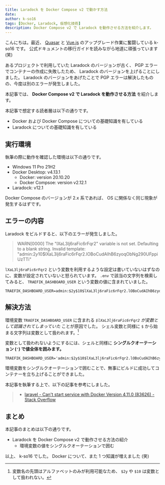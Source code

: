 ```yaml
---
title: Laradock を Docker Compose v2 で動かす方法
date: 
author: k-so16
tags: [Docker, Laradock, 仮想化技術]
description: Docker Compose v2 で Laradock を動作させる方法を紹介します。
---
```


こんにちは。最近、 [Quasar](https://quasar.dev/) と [Vue.js](https://vuejs.org/) のアップグレード作業に奮闘している k-so16 です。
公式ドキュメントの移行ガイドを読みながら地道に頑張っています (笑)

あるプロジェクトで利用していた Laradock のバージョンが古く、 PGP エラーでコンテナーの作成に失敗したため、 Laradock のバージョンを上げることにしました。
Laradock のバージョンをあげたことで PGP エラーは解決したものの、今度は別のエラーが発生しました。

本記事では、 **Docker Compose v2 で Laradock を動作させる方法** を紹介します。

本記事で想定する読者層は以下の通りです。

- Docker および Docker Compose についての基礎知識を有している
- Laradock についての基礎知識を有している

## 実行環境

執筆の際に動作を確認した環境は以下の通りです。

- Windows 11 Pro 21H2
- Docker Desktop: v4.13.1
    - Docker: version 20.10.20
    - Docker Compsoe: version v2.12.1
- Laradock: v12.1

Docker Compose のバージョンが 2.x 系であれば、 OS に関係なく同じ現象が発生するはずです。

## エラーの内容

Laradock をビルドすると、以下のエラーが発生しました。

> WARN[0000] The "lXaL3lj6raFic6rFqr2" variable is not set. Defaulting to a blank string.
> Invalid template: "admin:$2y$10$lXaL3lj6raFic6rFqr2.lOBoCudAIhB6zyoqObNg290UFppiUzTTi"

`lXaL3lj6raFic6rFqr2` という変数を利用するような設定は書いていないはずなのに、変数が設定されていないと怒られています。
`.env` で該当の文字列を検索してみると、 `TRAEFIK_DASHBOARD_USER` という変数の値に含まれていました。

```bash:title=.env
TRAEFIK_DASHBOARD_USER=admin:$2y$10$lXaL3lj6raFic6rFqr2.lOBoCudAIhB6zyoqObNg290UFppiUzTTi
```

## 解決方法

環境変数 `TRAEFIK_DASHBOARD_USER` に含まれる *`$lXaL3lj6raFic6rFqr2` が変数として認識されてしまっていた* ことが原因でした。
シェル変数と同様に `$` から始まる文字列は変数として扱われます。[^1]

変数として扱われないようにするには、シェルと同様に **シングルクオーテーション (`'`) で値全体を囲みます。**

```bash:title=.env
TRAEFIK_DASHBOARD_USER='admin:$2y$10$lXaL3lj6raFic6rFqr2.lOBoCudAIhB6zyoqObNg290UFppiUzTTi'
```

環境変数をシングルクオーテーションで囲むことで、無事にビルドに成功してコンテナーを立ち上げることができました。

本記事を執筆する上で、以下の記事を参考にしました。

> - [laravel - Can&#39;t start service with Docker Version 4.11.0 (83626) - Stack Overflow](https://stackoverflow.com/questions/73229946/cant-start-service-with-docker-version-4-11-0-83626)

## まとめ

本記事のまとめは以下の通りです。

- Laradock を Docker Compose v2 で動作させる方法の紹介
    - 環境変数の値をシングルクオーテーションで囲む

以上、 k-so16 でした。
Docker について、また 1 つ知識が増えました (笑)

[^1]: 変数名の先頭はアルファベットのみが利用可能なため、 `$2y` や `$10` は変数として扱われない。
